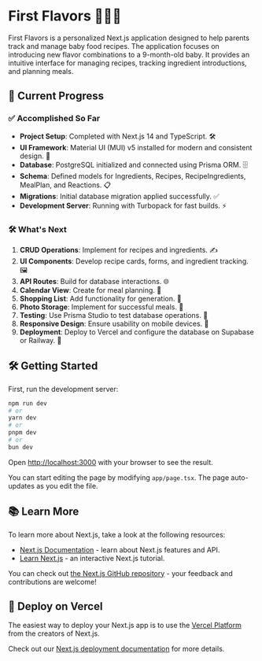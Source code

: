 # First Flavors 🍎🍌🥦

First Flavors is a personalized Next.js application designed to help parents track and manage baby food recipes. The application focuses on introducing new flavor combinations to a 9-month-old baby. It provides an intuitive interface for managing recipes, tracking ingredient introductions, and planning meals.

## 🚀 Current Progress

### ✅ Accomplished So Far
- **Project Setup**: Completed with Next.js 14 and TypeScript. 🛠️
- **UI Framework**: Material UI (MUI) v5 installed for modern and consistent design. 🎨
- **Database**: PostgreSQL initialized and connected using Prisma ORM. 🗄️
- **Schema**: Defined models for Ingredients, Recipes, RecipeIngredients, MealPlan, and Reactions. 📋
- **Migrations**: Initial database migration applied successfully. ✅
- **Development Server**: Running with Turbopack for fast builds. ⚡

### 🛠️ What's Next
1. **CRUD Operations**: Implement for recipes and ingredients. ✍️
2. **UI Components**: Develop recipe cards, forms, and ingredient tracking. 🖼️
3. **API Routes**: Build for database interactions. 🌐
4. **Calendar View**: Create for meal planning. 📅
5. **Shopping List**: Add functionality for generation. 🛒
6. **Photo Storage**: Implement for successful meals. 📸
7. **Testing**: Use Prisma Studio to test database operations. 🧪
8. **Responsive Design**: Ensure usability on mobile devices. 📱
9. **Deployment**: Deploy to Vercel and configure the database on Supabase or Railway. 🚢

## 🛠️ Getting Started

First, run the development server:

```bash
npm run dev
# or
yarn dev
# or
pnpm dev
# or
bun dev
```

Open [http://localhost:3000](http://localhost:3000) with your browser to see the result.

You can start editing the page by modifying `app/page.tsx`. The page auto-updates as you edit the file.

## 📚 Learn More

To learn more about Next.js, take a look at the following resources:

- [Next.js Documentation](https://nextjs.org/docs) - learn about Next.js features and API.
- [Learn Next.js](https://nextjs.org/learn) - an interactive Next.js tutorial.

You can check out [the Next.js GitHub repository](https://github.com/vercel/next.js) - your feedback and contributions are welcome!

## 🚀 Deploy on Vercel

The easiest way to deploy your Next.js app is to use the [Vercel Platform](https://vercel.com/new?utm_medium=default-template&filter=next.js&utm_source=create-next-app&utm_campaign=create-next-app-readme) from the creators of Next.js.

Check out our [Next.js deployment documentation](https://nextjs.org/docs/app/building-your-application/deploying) for more details.
